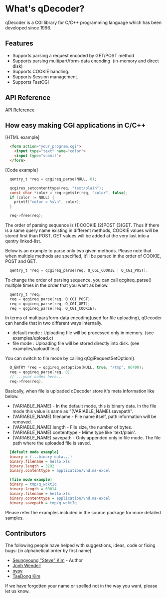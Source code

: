 What's qDecoder?
================

qDecoder is a CGI library for C/C++ programming language which has been developed since 1996.

## Features

  * Supports parsing a request encoded by GET/POST method
  * Supports parsing multipart/form-data encoding. (in-memory and direct disk)
  * Supports COOKIE handling.
  * Supports Session management.
  * Supports FastCGI

## API Reference

[API Reference](http://wolkykim.github.io/qdecoder/doc/html/files.html)

## How easy making CGI applications in C/C++

[HTML example]
```HTML
  <form action="your_program.cgi">
    <input type="text" name="color">
    <input type="submit">
  </form>
```

[Code example]
```C
  qentry_t *req = qcgireq_parse(NULL, 0);

  qcgires_setcontenttype(req, "text/plain");
  const char *color = req->getstr(req, "color", false);
  if (color != NULL) {
    printf("color = %s\n", color);
  }

  req->free(req);
```

The order of parsing sequence is (1)COOKIE (2)POST (3)GET. Thus if there is a same query name existing in different methods, COOKIE values will be stored first than POST, GET values will be added at the very last into a qentry linked-list.

Below is an example to parse only two given methods. Please note that when multiple methods are specified, it'll be parsed in the order of COOKIE, POST and GET.

```C
  qentry_t *req = qcgireq_parse(req, Q_CGI_COOKIE | Q_CGI_POST);
```

To change the order of parsing sequence, you can call qcgireq_parse() multiple times in the order that you want as below.

```C
  qentry_t *req;
  req = qcgireq_parse(req, Q_CGI_POST);
  req = qcgireq_parse(req, Q_CGI_GET);
  req = qcgireq_parse(req, Q_CGI_COOKIE);
```

In terms of multipart/form-data encoding(used for file uploading), qDecoder can handle that in two different ways internally.

* default mode : Uploading file will be processed only in memory. (see examples/upload.c) 
* file mode : Uploading file will be stored directly into disk. (see examples/uploadfile.c)

You can switch to file mode by calling qCgiRequestSetOption(). 

```C
  Q_ENTRY *req = qcgireq_setoption(NULL, true, "/tmp", 86400);
  req = qcgireq_parse(req, 0);
  // ...your codes here...
  req->free(req);
```

Basically, when file is uploaded qDecoder store it's meta information like below. 

  * (VARIABLE_NAME) - In the default mode, this is binary data. In the file mode this value is same as "(VARIABLE_NAME).savepath". 
  * (VARIABLE_NAME).filename - File name itself, path information will be removed. 
  * (VARIABLE_NAME).length - File size, the number of bytes. 
  * (VARIABLE_NAME).contenttype - Mime type like 'text/plain'. 
  * (VARIABLE_NAME).savepath - Only appended only in file mode. The file path where the uploaded file is saved.

```INI
  [default mode example]
  binary = (...binary data...)
  binary.filename = hello.xls
  binary.length = 3292
  binary.contenttype = application/vnd.ms-excel

  [file mode example]
  binary = tmp/q_wcktIq
  binary.length = 60014
  binary.filename = hello.xls
  binary.contenttype = application/vnd.ms-excel
  binary.savepath = tmp/q_wcktIq
```

Please refer the examples included in the source package for more detailed samples.

## Contributors

The following people have helped with suggestions, ideas, code or fixing bugs:
(in alphabetical order by first name)

* [Seungyoung "Steve" Kim](https://github.com/wolkykim) - Author
* [Jonh Wendell](https://github.com/jwendell)
* [nyov](https://github.com/nyov)
* [TaeDong Kim](https://github.com/ktd2004)

If we have forgotten your name or spelled not in the way you want, please let us know.
